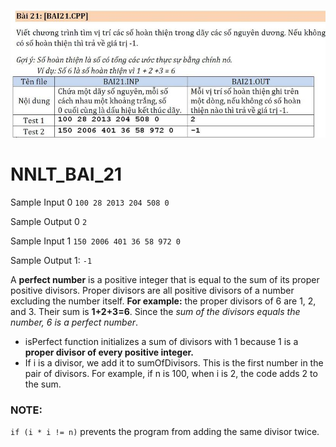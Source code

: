 ![bai21](bai21.JPG)
#  NNLT_BAI_21
Sample Input 0
```100 28 2013 204 508 0```

Sample Output 0
```2```

Sample Input 1
```150 2006 401 36 58 972 0```

Sample Output 1:
```-1```

A **perfect number** is a positive integer that is equal to the sum of its proper positive divisors. Proper divisors are all positive divisors of a number excluding the number itself.
**For example:** the proper divisors of 6 are 1, 2, and 3. 
Their sum is **1+2+3=6**. Since the *sum of the divisors equals the number, 6 is a perfect number*.

- isPerfect function initializes a sum of divisors with 1 because 1 is a **proper divisor of every positive integer.**
- If i is a divisor, we add it to sumOfDivisors. This is the first number in the pair of divisors. For example, if n is 100, when i is 2, the code adds 2 to the sum.
### NOTE:
 ```if (i * i != n)``` prevents the program from adding the same divisor twice.
